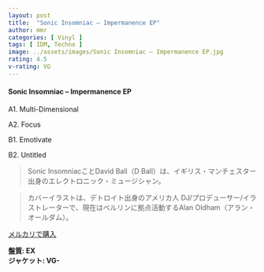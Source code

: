 ```yaml
---
layout: post
title:  "Sonic Insomniac – Impermanence EP"
author: mmr
categories: [ Vinyl ]
tags: [ IDM, Techno ]
image: ../assets/images/Sonic Insomniac – Impermanence EP.jpg
rating: 4.5
v-rating: VG
---
```


#### Sonic Insomniac – Impermanence EP

A1. Multi-Dimensional

A2. Focus

B1. Emotivate

B2. Untitled

> Sonic InsomniacことDavid Ball（D Ball）は、イギリス・マンチェスター出身のエレクトロニック・ミュージシャン。

> カバーイラストは、デトロイト出身のアメリカ人 DJ/プロデューサー/イラストレーターで、現在はベルリンに拠点活動するAlan Oldham（アラン・オールダム）。

[メルカリで購入](https://jp.mercari.com/item/m10467596131)

<div class="mt-4 mb-4 d-flex align-items-center">
<strong class="mr-1">盤質: EX</strong>
</div>
<div class="mt-4 mb-4 d-flex align-items-center">
<strong class="mr-1">ジャケット: VG-</strong>
</div>

